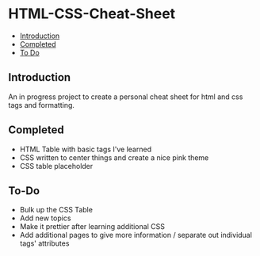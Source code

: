 # HTML-CSS-Cheat-Sheet

* [Introduction](#Introduction)
* [Completed](#Completed)
* [To Do](#To-Do)

## Introduction

An in progress project to create a personal cheat sheet for html and css tags and formatting.

## Completed

* HTML Table with basic tags I've learned
* CSS written to center things and create a nice pink theme
* CSS table placeholder

## To-Do

* Bulk up the CSS Table
* Add new topics
* Make it prettier after learning additional CSS
* Add additional pages to give more information / separate out individual tags' attributes
